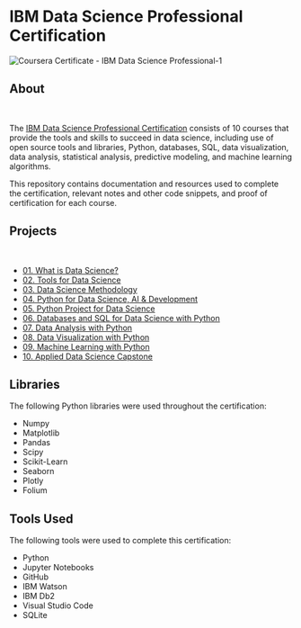 # IBM Data Science Professional Certification


![Coursera Certificate - IBM Data Science Professional-1](https://user-images.githubusercontent.com/60063158/220248452-cc3a0d00-d896-4eb5-9c0b-315514df5151.png)


## About

<br>

The <a href="https://www.coursera.org/professional-certificates/ibm-data-science">IBM Data Science Professional Certification</a> consists of 10 courses that provide the tools and skills to succeed in data science, including use of open source tools and libraries, Python, databases, SQL, data visualization, data analysis, statistical analysis, predictive modeling, and machine learning algorithms. 

This repository contains documentation and resources used to complete the certification, relevant notes and other code snippets, and proof of certification for each course.


## Projects 

<br>

- [01. What is Data Science?](https://github.com/realgauravmehta/Learning/tree/main/01.%20What%20is%20Data%20Science%3F)
- [02. Tools for Data Science](https://github.com/realgauravmehta/Learning/tree/main/02.%20Tools%20for%20Data%20Science)
- [03. Data Science Methodology](https://github.com/realgauravmehta/Learning/tree/main/03.%20Data%20Science%20Methodology)
- [04. Python for Data Science, AI & Development](https://github.com/realgauravmehta/Learning/tree/main/04.%20Python%20for%20Data%20Science%2C%20AI%20%26%20Development)
- [05. Python Project for Data Science](https://github.com/realgauravmehta/Learning/tree/main/05.%20Python%20Project%20for%20Data%20Science)
- [06. Databases and SQL for Data Science with Python](https://github.com/realgauravmehta/Learning/tree/main/06.%20Databases%20and%20SQL%20for%20Data%20Science%20with%20Python/)
- [07. Data Analysis with Python](https://github.com/realgauravmehta/Learning/tree/main/07.%20Data%20Analysis%20with%20Python)
- [08. Data Visualization with Python](https://github.com/realgauravmehta/Learning/tree/main/08.%20Data%20Visualization%20with%20Python)
- [09. Machine Learning with Python](https://github.com/realgauravmehta/Learning/tree/main/09.%20Machine%20Learning%20with%20Python/)
- [10. Applied Data Science Capstone](https://github.com/realgauravmehta/Learning/tree/main/10.%20Applied%20Data%20Science%20Capstone/)

## Libraries
The following Python libraries were used throughout the certification: 
<br>

- Numpy
- Matplotlib
- Pandas
- Scipy
- Scikit-Learn
- Seaborn
- Plotly
- Folium

## Tools Used
The following tools were used to complete this certification: 
<br>

- Python
- Jupyter Notebooks
- GitHub
- IBM Watson 
- IBM Db2
- Visual Studio Code
- SQLite

